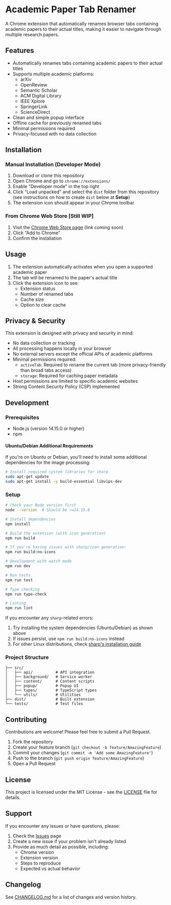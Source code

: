 # Academic Paper Tab Renamer

A Chrome extension that automatically renames browser tabs containing academic papers to their actual titles, making it easier to navigate through multiple research papers.

## Features

- Automatically renames tabs containing academic papers to their actual titles
- Supports multiple academic platforms:
  - arXiv
  - OpenReview
  - Semantic Scholar
  - ACM Digital Library
  - IEEE Xplore
  - SpringerLink
  - ScienceDirect
- Clean and simple popup interface
- Offline cache for previously renamed tabs
- Minimal permissions required
- Privacy-focused with no data collection

## Installation

### Manual Installation (Developer Mode)
1. Download or clone this repository
2. Open Chrome and go to `chrome://extensions/`
3. Enable "Developer mode" in the top right
4. Click "Load unpacked" and select the `dist` folder from this repository (see instructions on how to create `dist` below at **Setup**)
5. The extension icon should appear in your Chrome toolbar

### From Chrome Web Store **[Still WIP]**
1. Visit the [Chrome Web Store page](#) (link coming soon)
2. Click "Add to Chrome"
3. Confirm the installation

## Usage

1. The extension automatically activates when you open a supported academic paper
2. The tab will be renamed to the paper's actual title
3. Click the extension icon to see:
   - Extension status
   - Number of renamed tabs
   - Cache size
   - Option to clear cache

## Privacy & Security

This extension is designed with privacy and security in mind:

- No data collection or tracking
- All processing happens locally in your browser
- No external servers except the official APIs of academic platforms
- Minimal permissions required:
  - `activeTab`: Required to rename the current tab (more privacy-friendly than broad tabs access)
  - `storage`: Required for caching paper metadata
- Host permissions are limited to specific academic websites
- Strong Content Security Policy (CSP) implemented

## Development

### Prerequisites
- Node.js (version 14.15.0 or higher)
- npm

#### Ubuntu/Debian Additional Requirements
If you're on Ubuntu or Debian, you'll need to install some additional dependencies for the image processing:
```bash
# Install required system libraries for sharp
sudo apt-get update
sudo apt-get install -y build-essential libvips-dev
```

### Setup
```bash
# Check your Node version first
node --version  # Should be >=14.15.0

# Install dependencies
npm install

# Build the extension (with icon generation)
npm run build

# If you're having issues with sharp/icon generation:
npm run build:no-icons

# Development with watch mode
npm run dev

# Run tests
npm run test

# Type checking
npm run type-check

# Linting
npm run lint
```

If you encounter any `sharp`-related errors:
1. Try installing the system dependencies (Ubuntu/Debian) as shown above
2. If issues persist, use `npm run build:no-icons` instead
3. For other Linux distributions, check [sharp's installation guide](https://sharp.pixelplumbing.com/install)

### Project Structure
```
├── src/
│   ├── api/          # API integration
│   ├── background/   # Service worker
│   ├── content/      # Content scripts
│   ├── popup/        # Popup UI
│   ├── types/        # TypeScript types
│   └── utils/        # Utilities
├── dist/             # Built extension
└── tests/            # Test files
```

## Contributing

Contributions are welcome! Please feel free to submit a Pull Request.

1. Fork the repository
2. Create your feature branch (`git checkout -b feature/AmazingFeature`)
3. Commit your changes (`git commit -m 'Add some AmazingFeature'`)
4. Push to the branch (`git push origin feature/AmazingFeature`)
5. Open a Pull Request

## License

This project is licensed under the MIT License - see the [LICENSE](LICENSE) file for details.

## Support

If you encounter any issues or have questions, please:
1. Check the [Issues](https://github.com/joanvelja/arxiv_extension/issues) page
2. Create a new issue if your problem isn't already listed
3. Provide as much detail as possible, including:
   - Chrome version
   - Extension version
   - Steps to reproduce
   - Expected vs actual behavior

## Changelog

See [CHANGELOG.md](CHANGELOG.md) for a list of changes and version history. 
